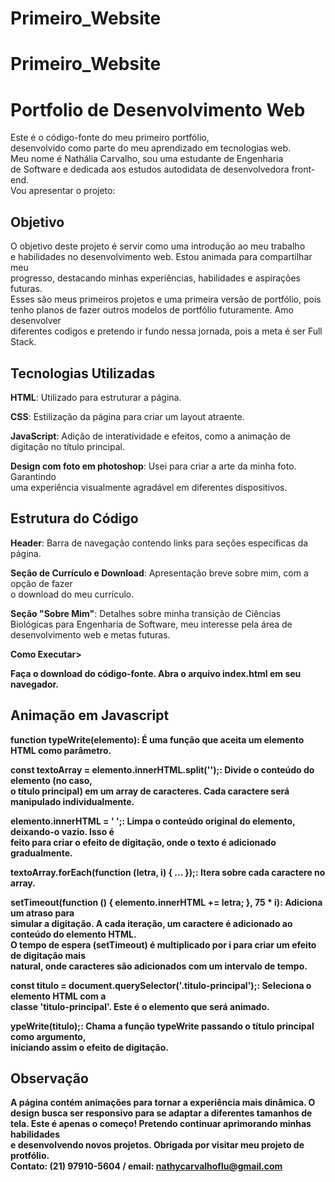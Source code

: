 # Primeiro_Website
# Primeiro_Website

<h1><b>Portfolio de Desenvolvimento Web</h1></b>
  
Este é o código-fonte do meu primeiro portfólio,<br>
desenvolvido como parte do meu aprendizado em tecnologias web.<br>
Meu nome é Nathália Carvalho, sou uma estudante de Engenharia<br>
de Software e dedicada aos estudos autodidata de desenvolvedora front-end.<br>
Vou apresentar o projeto:

<h2>Objetivo</h2>

O objetivo deste projeto é servir como uma introdução ao meu trabalho<br>
e habilidades no desenvolvimento web. Estou animada para compartilhar meu<br>
progresso, destacando minhas experiências, habilidades e aspirações futuras.<br>
Esses são meus primeiros projetos e uma primeira versão de portfólio, pois<br>
tenho planos de fazer outros modelos de portfólio futuramente. Amo desenvolver<br>
diferentes codigos e pretendo ir fundo nessa jornada, pois a meta é ser Full Stack.<br>

<h2>Tecnologias Utilizadas</h2>

<b>HTML</b>: Utilizado para estruturar a página.

<b>CSS</b>: Estilização da página para criar um layout atraente.

<b>JavaScript</b>: Adição de interatividade e efeitos, como a animação de digitação no título principal.

<b>Design com foto em photoshop</b>: Usei para criar a arte da minha foto. Garantindo<br> 
uma experiência visualmente agradável em diferentes dispositivos.

<h2>Estrutura do Código</h2>

<b>Header</b>: Barra de navegação contendo links para seções específicas da página.

<b>Seção de Currículo e Download</b>: Apresentação breve sobre mim, com a opção de fazer<br>
o download do meu currículo.

<b>Seção "Sobre Mim"</b>: Detalhes sobre minha transição de Ciências Biológicas para Engenharia de Software, meu interesse pela área de desenvolvimento web e metas futuras.

<b>Como Executar>

Faça o download do código-fonte.
Abra o arquivo index.html em seu navegador.


<H2> Animação em Javascript</H2>

<b>function typeWrite(elemento)</b>: É uma função que aceita um elemento HTML como parâmetro.

<b>const textoArray = elemento.innerHTML.split('');</b>: Divide o conteúdo do elemento (no caso,<br>
o título principal) em um array de caracteres. Cada caractere será manipulado individualmente.

<b>elemento.innerHTML = ' ';</b>: Limpa o conteúdo original do elemento, deixando-o vazio. Isso é<br>
feito para criar o efeito de digitação, onde o texto é adicionado gradualmente.

<b>textoArray.forEach(function (letra, i) { ... });</b>: Itera sobre cada caractere no array.

<b>setTimeout(function () { elemento.innerHTML += letra; }, 75 * i)</b>: Adiciona um atraso para<br>
simular a digitação. A cada iteração, um caractere é adicionado ao conteúdo do elemento HTML.<br>
O tempo de espera (setTimeout) é multiplicado por i para criar um efeito de digitação mais <br>
natural, onde caracteres são adicionados com um intervalo de tempo.

<b>const titulo = document.querySelector('.titulo-principal');</b>: Seleciona o elemento HTML com a<br>
classe 'titulo-principal'. Este é o elemento que será animado.

<b>ypeWrite(titulo);</b>: Chama a função typeWrite passando o título principal como argumento,<br>
iniciando assim o efeito de digitação.

<h2>Observação</h2>

A página contém animações para tornar a experiência mais dinâmica.
O design busca ser responsivo para se adaptar a diferentes tamanhos de tela.
Este é apenas o começo! Pretendo continuar aprimorando minhas habilidades <br>
e desenvolvendo novos projetos. Obrigada por visitar meu projeto de protfólio.<br>
Contato: (21) 97910-5604 / email: nathycarvalhoflu@gmail.com
